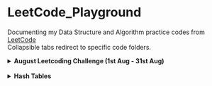 # LeetCode_Playground

Documenting my Data Structure and Algorithm practice codes from [LeetCode](https://leetcode.com/explore/) <br>
Collapsible tabs redirect to specific code folders.

<details>
<summary> <b>August Leetcoding Challenge (1st Aug - 31st Aug)<b> </summary>

   [Day 1 : Detect Captial](https://github.com/Veerangana-Dash/LeetCode_Playground/tree/master/August%20Leetcoding%20Challenge/Detect%20Capital) <br>
   [Day 2 : Design Hashset](https://github.com/Veerangana-Dash/LeetCode_Playground/tree/master/August%20Leetcoding%20Challenge/Design%20Hashset) <br>
   [Day 3 : Valid Palindrome](https://github.com/Veerangana-Dash/LeetCode_Playground/tree/master/August%20Leetcoding%20Challenge/Valid%20Palindrome) <br>
   [Day 4 : Power of 4](https://github.com/Veerangana-Dash/LeetCode_Playground/tree/master/August%20Leetcoding%20Challenge/Power%20of%204) <br>
   [Day 5 : Add-Search Words](https://github.com/Veerangana-Dash/LeetCode_Playground/tree/master/August%20Leetcoding%20Challenge/Add-Search%20Word) <br>
   [Day 6 : Find Duplicates in Array](https://github.com/Veerangana-Dash/LeetCode_Playground/tree/master/August%20Leetcoding%20Challenge/Find%20Duplicates) <br>
   [Day 7 : Vertical Traversal of Binary Tree](https://github.com/Veerangana-Dash/LeetCode_Playground/tree/master/August%20Leetcoding%20Challenge/Vertical%20Traversal) <br>
   [Day 8 : Path Sum III](https://github.com/Veerangana-Dash/LeetCode_Playground/tree/master/August%20Leetcoding%20Challenge/Path%20Sum%20III) <br>
   [Day 9 : Rotting Oranges](https://github.com/Veerangana-Dash/LeetCode_Playground/tree/master/August%20Leetcoding%20Challenge/Rotting%20Oranges) <br>
   
<br>
</details>

<br>

<details>
<summary> <b>Hash Tables<b> </summary>

   [Detect Hashset](https://github.com/Veerangana-Dash/LeetCode_Playground/tree/master/Hash%20Table/Design%20Hashset) <br>
   [Design Hashmap](https://github.com/Veerangana-Dash/LeetCode_Playground/tree/master/Hash%20Table/Design%20HashMap) <br>

   
<br>
</details>
